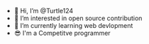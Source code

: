 - 👋 Hi, I’m @Turtle124
- 👀 I’m interested in open source contribution
- 🌱 I’m currently learning web devlopment
- 😎 I'm a Competitve programmer 
<!---
Turtle124/Turtle124 is a ✨ special ✨ repository because its `README.md` (this file) appears on your GitHub profile.
You can click the Preview link to take a look at your changes.
--->
